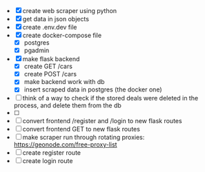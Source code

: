 - [x] create web scraper using python
- [x] get data in json objects
- [x] create .env.dev file
- [x] create docker-compose file
  - [x] postgres
  - [x] pgadmin
- [x] make flask backend
  - [x] create GET /cars
  - [x] create POST /cars
  - [x] make backend work with db
  - [x] insert scraped data in postgres (the docker one)
- [ ] think of a way to check if the stored deals were deleted in the process, and delete them from the db
- [ ] 
- [ ] convert frontend /register and /login to new flask routes
- [ ] convert frontend GET to new flask routes
- [ ] make scraper run through rotating proxies: https://geonode.com/free-proxy-list
- [ ] create register route
- [ ] create login route